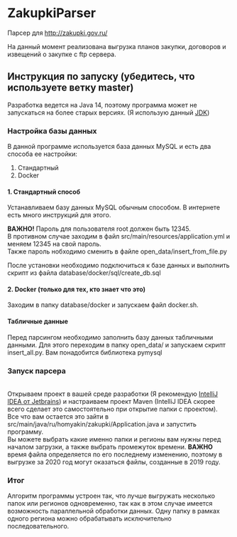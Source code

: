 # ZakupkiParser
Парсер для http://zakupki.gov.ru/

На данный момент реализована выгрузка планов закупки, договоров и извещений о закупке с ftp сервера.

## Инструкция по запуску (убедитесь, что используете ветку master)
Разработка ведется на Java 14, поэтому программа может не запускаться на более старых версиях.
(Я использую данный [JDK](https://libericajdk.ru/pages/java-14.0.1/))
### Настройка базы данных

В данной программе используется база данных MySQL и есть два способа ее настройки:
<ol>
<li>Стандартный</li>
<li>Docker</li>
</ol>

#### 1. Стандартный способ
Устанавливаем базу данных MySQL обычным способом. В интернете есть много инструкций для этого. <br>

**ВАЖНО!** Пароль для пользователя root должен быть 12345. <br>
В противном случае заходим в файл src/main/resources/application.yml и меняем 12345 на свой пароль.<br>
Также пароль нобходимо сменить в файле open_data/insert_from_file.py

После установки необходимо подключиться к базе данных и выполнить скрипт из файла database/docker/sql/create_db.sql

#### 2. Docker (только для тех, кто знает что это)
Заходим в папку database/docker и запускаем файл docker.sh.

#### Табличные данные
Перед парсингом необходимо заполнить базу данных табличными данными. Для этого переходим в папку open_data/ 
и запускаем скрипт insert_all.py. Вам понадобится библиотека pymysql

### Запуск парсера
<br>
Открываем проект в вашей среде разработки (Я рекомендую <a href="https://www.jetbrains.com/?from=ZakupkiParser">IntelliJ IDEA от Jetbrains</a>) и настраиваем проект Maven
(IntelliJ IDEA скорее всего сделает это самостоятельно при открытие папки с проектом).<br>
Все что вам остается это зайти в src/main/java/ru/homyakin/zakupki/Application.java и запустить программу.
<br>
Вы можете выбрать какие именно папки и регионы вам нужны перед началом загрузки, а также выбрать промежуток времени. 
<b>ВАЖНО</b> время файла определяется по его последнему изменению, поэтому в выгрузке за 2020 год могут оказаться файлы, созданные в 2019 году.

### Итог
Алгоритм программы устроен так, что лучше выгружать несколько папок или регионов одновременно, так как в этом случае имеется возможность
параллельной обработки данных. Одну папку в рамках одного региона можно обрабатывать исключительно последовательного.

